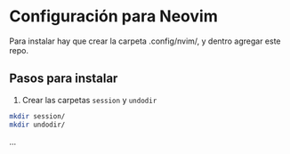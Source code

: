 # Configuración para Neovim

Para instalar hay que crear la carpeta .config/nvim/, y dentro agregar este repo.

## Pasos para instalar

1. Crear las carpetas `session` y `undodir`

```sh
mkdir session/
mkdir undodir/
```

...

